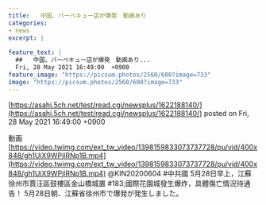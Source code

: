 ```yaml
---
title:   中国、バーベキュー店が爆発　動画あり  
categories:
- news
excerpt: |
  
feature_text: |
  ##   中国、バーベキュー店が爆発　動画あり...
  Fri, 28 May 2021 16:49:00  +0900
feature_image: "https://picsum.photos/2560/600?image=733"
image: "https://picsum.photos/2560/600?image=733"
---
```


[https://asahi.5ch.net/test/read.cgi/newsplus/1622188140/](https://asahi.5ch.net/test/read.cgi/newsplus/1622188140/)
posted on Fri, 28 May 2021 16:49:00  +0900

<!--more-->

動画 [https://video.twimg.com/ext_tw_video/1398159833073737728/pu/vid/400x848/gh1UiX9WPjlRNp1B.mp4](https://video.twimg.com/ext_tw_video/1398159833073737728/pu/vid/400x848/gh1UiX9WPjlRNp1B.mp4) @KIN20200604 #中共國 5月28日早上，江蘇徐州市賈汪區鼓樓區金山橋城置 #183;國際花園城發生爆炸，具體傷亡情況待通告！ 5月28日朝、江蘇省徐州市で爆発が発生しました。
